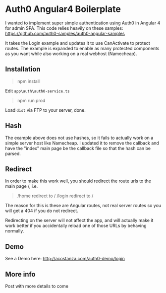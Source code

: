 # Auth0 Angular4 Boilerplate
I wanted to implement super simple authentication using Auth0 in Angular 4 for admin SPA. 
This code relies heavily on these samples: https://github.com/auth0-samples/auth0-angular-samples

It takes the Login example and updates it to use CanActivate to protect routes. The example is expanded to enable as many protected components as you want while also working on a real webhost (Namecheap).

## Installation

> npm install

Edit `app\auth\auth0-service.ts`

> npm run prod

Load `dist` via FTP to your server, done.

## Hash
The example above does not use hashes, so it fails to actually work on a simple server host like Namecheap. I updated it to remove the callback and have the "index" main page be the callback file so that the hash can be parsed.

## Redirect
In order to make this work well, you should redirect the route urls to the main  page /, i.e.

> /home redirect to /
> /login redirect to /

The reason for this is these are Angular routes, not real server routes so you will get a 404 if you do not redirect.

Redirecting on the server will not affect the app, and will actually make it work better if you accidentally reload one of those URLs by behaving normally.
## Demo
See a Demo here: http://acostanza.com/auth0-demo/login

## More info
Post with more details to come